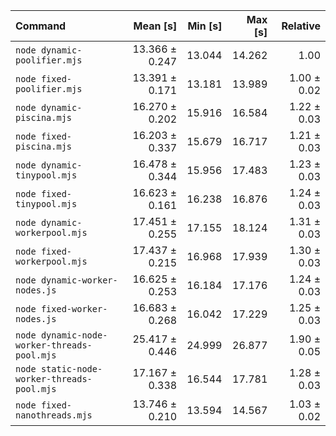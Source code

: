 | Command                                     |       Mean [s] | Min [s] | Max [s] |    Relative |
| :------------------------------------------ | -------------: | ------: | ------: | ----------: |
| `node dynamic-poolifier.mjs`                | 13.366 ± 0.247 |  13.044 |  14.262 |        1.00 |
| `node fixed-poolifier.mjs`                  | 13.391 ± 0.171 |  13.181 |  13.989 | 1.00 ± 0.02 |
| `node dynamic-piscina.mjs`                  | 16.270 ± 0.202 |  15.916 |  16.584 | 1.22 ± 0.03 |
| `node fixed-piscina.mjs`                    | 16.203 ± 0.337 |  15.679 |  16.717 | 1.21 ± 0.03 |
| `node dynamic-tinypool.mjs`                 | 16.478 ± 0.344 |  15.956 |  17.483 | 1.23 ± 0.03 |
| `node fixed-tinypool.mjs`                   | 16.623 ± 0.161 |  16.238 |  16.876 | 1.24 ± 0.03 |
| `node dynamic-workerpool.mjs`               | 17.451 ± 0.255 |  17.155 |  18.124 | 1.31 ± 0.03 |
| `node fixed-workerpool.mjs`                 | 17.437 ± 0.215 |  16.968 |  17.939 | 1.30 ± 0.03 |
| `node dynamic-worker-nodes.js`              | 16.625 ± 0.253 |  16.184 |  17.176 | 1.24 ± 0.03 |
| `node fixed-worker-nodes.js`                | 16.683 ± 0.268 |  16.042 |  17.229 | 1.25 ± 0.03 |
| `node dynamic-node-worker-threads-pool.mjs` | 25.417 ± 0.446 |  24.999 |  26.877 | 1.90 ± 0.05 |
| `node static-node-worker-threads-pool.mjs`  | 17.167 ± 0.338 |  16.544 |  17.781 | 1.28 ± 0.03 |
| `node fixed-nanothreads.mjs`                | 13.746 ± 0.210 |  13.594 |  14.567 | 1.03 ± 0.02 |
